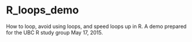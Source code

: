 # R_loops_demo
How to loop, avoid using loops, and speed loops up in R. A demo prepared for the UBC R study group May 17, 2015.
